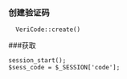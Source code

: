 ### 创建验证码
```
  VeriCode::create()
```
###获取
```
session_start();
$sess_code = $_SESSION['code'];
```
### 

